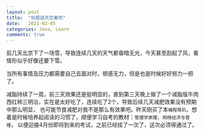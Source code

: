 ```yaml
---
layout: post
title:  "标题就先空着吧"
date:   2021-03-05
categories: Java, Learn
comments: true
---
```


前几天北京下了一场雪，导致连续几天的天气都昏暗无光，今天甚至刮起了风，看情形似乎好像还要下雪。

当所有事情及压力都需要自己去面对时，顿感无力，但是也是时候好好努力一把了。

减脂持续了一周，前三天效果还是挺明显的，直到第三天晚上做了一个减脂版牛肉西红柿三明治，实在是太好吃了，连续吃了2个，导致后续几天减肥效果没有预期中那么明显，
也可能节食减肥对我不是那么有效果吧。昨天刚买了本`编程珠玑`，想着是时候培养起阅读的习惯了，顺便学习自考的教材：`管理学原理`、`网络经济与管理`，
以便迎接4月份即将到来的考试，之前已经挂了一次了，这次必须得通过了。